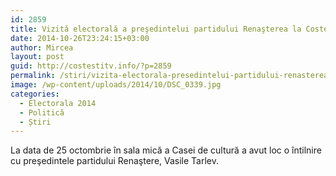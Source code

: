 ```yaml
---
id: 2859
title: Vizită electorală a preşedintelui partidului Renaşterea la Costeşti (Video)
date: 2014-10-26T23:24:15+03:00
author: Mircea
layout: post
guid: http://costestitv.info/?p=2859
permalink: /stiri/vizita-electorala-presedintelui-partidului-renasterea-la-costesti-video/
image: /wp-content/uploads/2014/10/DSC_0339.jpg
categories:
  - Electorala 2014
  - Politică
  - Știri
---
```

La data de 25 octombrie în sala mică a Casei de cultură a avut loc o întilnire cu preşedintele partidului Renaştere, Vasile Tarlev.<!--more-->